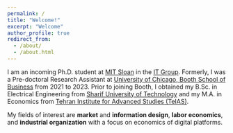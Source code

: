 ```yaml
---
permalink: /
title: "Welcome!"
excerpt: "Welcome"
author_profile: true
redirect_from: 
  - /about/
  - /about.html
---
```



I am an incoming Ph.D. student at [MIT Sloan](https://mitsloan.mit.edu) in the [IT Group](https://mitsloan.mit.edu/phd/program-overview/it). Formerly, I was a Pre-doctoral Research Assistant at [University of Chicago, Booth School of Business](https://www.chicagobooth.edu) from 2021 to 2023. Prior to joining Booth, I obtained my B.Sc. in Electrical Engineering from [Sharif University of Technology](https://www.chicagobooth.edu) and my M.A. in Economics from [Tehran Institute for Advanced Studies (TeIAS)](https://teias.institute).

My fields of interest are **market** and **information design**, **labor economics**, and **industrial organization** with a focus on economics of digital platforms.






